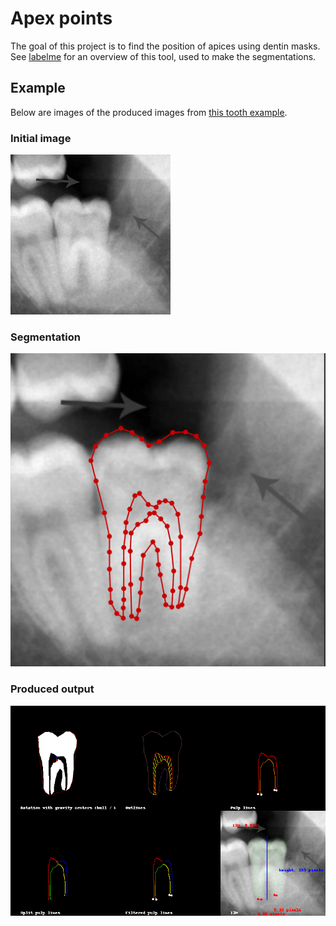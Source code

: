 # Apex points

The goal of this project is to find the position of apices using dentin masks.
See [labelme](https://github.com/wkentaro/labelme) for an overview of this tool, used to make the segmentations.

## Example

Below are images of the produced images from [this tooth example](https://upload.wikimedia.org/wikipedia/commons/thumb/c/c5/38_pericornitis_xray.jpg/640px-38_pericornitis_xray.jpg).

### Initial image

![Example tooth](Images/example_tooth.png)

### Segmentation

![Example tooth segmentation](Images/example_tooth_segmentation.png)

### Produced output

![Example output](Images/example_tooth_output.png)
